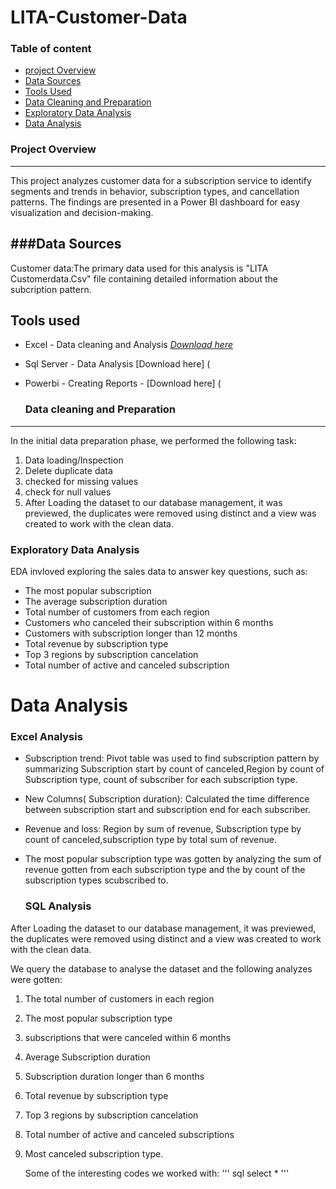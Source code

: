 # LITA-Customer-Data

### Table of content
- [project Overview](#project-overview)
- [Data Sources](#data-sources)
- [Tools Used](#tools-used)
- [Data Cleaning and Preparation](#data-cleaning-and-preparation)
- [Exploratory Data Analysis](#exploratory-data-analysis)
- [Data Analysis](#data-analysis)



### Project Overview
---
This project analyzes customer data for a subscription service to identify segments and trends in behavior, subscription types, and cancellation patterns. The findings are presented in a Power BI dashboard for easy visualization and decision-making.

###Data Sources
---
Customer data:The primary data used for this analysis is "LITA Customerdata.Csv" file containing detailed information about the subcription pattern. 

###

Tools used 
---
- Excel - Data cleaning and Analysis [*Download here*](https://www.microsoft.com/en-ng/)
- Sql Server - Data Analysis [Download here] (
- Powerbi - Creating Reports - [Download here] (

  ### Data cleaning and Preparation
---
  In the initial data preparation phase, we performed the following task:
  1. Data loading/Inspection
  2. Delete duplicate data
  3. checked for missing values
  4. check for null values
  5. After Loading the dataset to our database management, it was previewed, the duplicates were removed using distinct and a view was created to work with the clean data.

  ### Exploratory Data Analysis

  EDA invloved exploring the sales data to answer key questions, such as:

  - The most popular subscription
  - The average subscription duration
  - Total number of customers from each region
  - Customers who canceled their subscription within 6 months
  - Customers with subscription longer than 12 months
  - Total revenue by subscription type
  - Top 3 regions by subscription cancelation
  - Total number of active and canceled subscription

# Data Analysis

### Excel Analysis

- Subscription trend: Pivot table was used to find subscription pattern by summarizing Subscription start by count of canceled,Region by count of Subscription type, count of subscriber for each subscription type.
- New Columns( Subscription duration): Calculated the time difference between subscription start and subscription end for each subscriber.
- Revenue and loss:
Region by sum of revenue, Subscription type by count of canceled,subscription type by total sum of revenue.
- The most popular subscription type was gotten by analyzing the sum of revenue gotten from each subscription type and the by count of the subscription types scubscribed to.

  ### SQL Analysis
After Loading the dataset to our database management, it was previewed, the duplicates were removed using distinct and a view was created to work with the clean data.
  
  We query the database to analyse the dataset and the following analyzes were gotten:
  1. The total number of customers in each region
  2. The most popular subscription type
  3. subscriptions that were canceled within 6 months
  4. Average Subscription duration
  5. Subscription duration longer than 6 months
  6. Total revenue by subscription type
  7. Top 3 regions by subscription cancelation
  8. Total number of active and canceled subscriptions
  9. Most canceled subscription type.

     Some of the interesting codes we worked with:
     ''' sql
     select *
     '''
     


  




 
